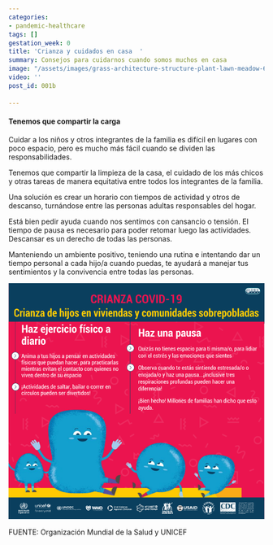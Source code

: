 ```yaml
---
categories:
- pandemic-healthcare
tags: []
gestation_week: 0
title: 'Crianza y cuidados en casa  '
summary: Consejos para cuidarnos cuando somos muchos en casa
image: "/assets/images/grass-architecture-structure-plant-lawn-meadow-630664-pxhere-com.jpg"
video: ''
post_id: 001b

---
```

#### Tenemos que compartir la carga

Cuidar a los niños y otros integrantes de la familia es difícil en lugares con poco espacio, pero es mucho más fácil cuando se dividen las responsabilidades.

Tenemos que compartir la limpieza de la casa, el cuidado de los más chicos y otras tareas de manera equitativa entre todos los integrantes de la familia.

Una solución es crear un horario con tiempos de actividad y otros de descanso, turnándose entre las personas adultas responsables del hogar.

Está bien pedir ayuda cuando nos sentimos con cansancio o tensión. El tiempo de pausa es necesario para poder retomar luego las actividades. Descansar es un derecho de todas las personas.

Manteniendo un ambiente positivo, teniendo una rutina e intentando dar un tiempo personal a cada hijo/a cuando puedas, te ayudará a manejar tus sentimientos y la convivencia entre todas las personas.

![](/assets/images/001b_image.png)

FUENTE: Organización Mundial de la Salud y UNICEF